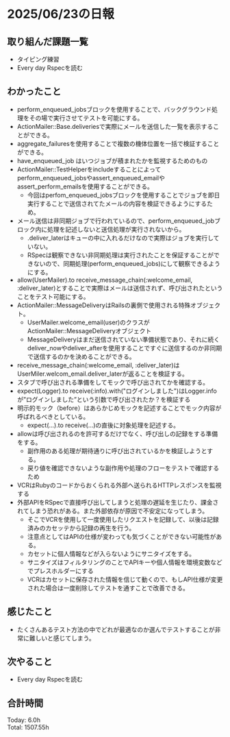 # 2025/06/23の日報
## 取り組んだ課題一覧
* タイピング練習
* Every day Rspecを読む
## わかったこと 
* perform_enqueued_jobsブロックを使用することで、バックグラウンド処理をその場で実行させてテストを可能にする。
* ActionMailer::Base.deliveriesで実際にメールを送信した一覧を表示することができる。
* aggregate_failuresを使用することで複数の機体位置を一括で検証することができる。
* have_enqueued_job はいつジョブが積まれたかを監視するためのもの
* ActionMailer::TestHelperをincludeすることによってperform_enqueued_jobsやassert_enqueued_emailやassert_perform_emailsを使用することができる。
  * 今回はperfom_enqueued_jobsブロックを使用することでジョブを即日実行することで送信されてたメールの内容を検証できるようにするため。
* メール送信は非同期ジョブで行われているので、perform_enqueued_jobブロック内に処理を記述しないと送信処理が実行されないから。
  * .deliver_laterはキューの中に入れるだけなので実際はジョブを実行していない。
  * RSpecは観察できない非同期処理は実行されたことを保証することができないので、同期処理(perform_enqueued_jobs)にして観察できるようにする。
* allow(UserMailer).to receive_message_chain(:welcome_email, :deliver_later)とすることで実際はメールは送信されず、呼び出されたということをテスト可能にする。
* ActionMailer::MessageDeliveryはRailsの裏側で使用される特殊オブジェクト。
  * UserMailer.welcome_email(user)のクラスがActionMailer::MessageDeliveryオブジェクト
  * MessageDeliveryはまだ送信されていない準備状態であり、それに続くdeliver_nowやdeliver_afterを使用することですぐに送信するのか非同期で送信するのかを決めることができる。
*  receive_message_chain(:welcome_email, :deliver_later)はUserMiler.welcom_email.deliver_laterが返ることを検証する。
*  スタブで呼び出される準備をしてモックで呼び出されてかを確認する。
* expect(Logger).to receive(:info).with("ログインしました")はLogger.infoが”ログインしました”という引数で呼び出されたか？を検証する
* 明示的モック（before）はあらかじめモックを記述することでモック内容が呼ばれるべきとしている。  
  * expect(...).to receive(...)の直後に対象処理を記述する。
* allowは呼び出されるのを許可するだけでなく、呼び出しの記録をする準備をする。
  * 副作用のある処理が期待通りに呼び出されているかを検証しようとする。
  * 戻り値を確認できないような副作用や処理のフローをテストで確認するため
*  VCRはRubyのコードからおくられる外部へ送られるHTTPレスポンスを監視する
* 外部APIをRSpecで直接呼び出してしまうと処理の遅延を生じたり、課金されてしまう恐れがある。また外部依存が原因で不安定になってしまう。
  * そこでVCRを使用して一度使用したリクエストを記録して、以後は記録済みのカセッテから記録の再生を行う。
  * 注意点としてはAPIの仕様が変わっても気づくことができない可能性がある。
  * カセットに個人情報などが入らないようにサニタイズをする。
  * サニタイズはフィルタリングのことでAPIキーや個人情報を環境変数などでプレスホルダーにする
  * VCRはカセットに保存された情報を信じて動くので、もしAPI仕様が変更された場合は一度削除してテストを通すことで改善できる。
## 感じたこと
* たくさんあるテスト方法の中でどれが最適なのか選んでテストすることが非常に難しいと感じてしまう。
## 次やること
* Every day Rspecを読む
##  合計時間 
Today: 6.0h<br>
Total: 1507.55h
